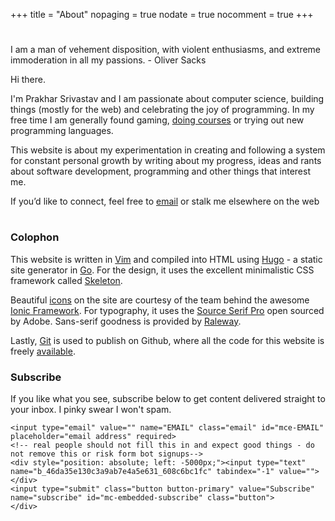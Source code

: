 +++
title = "About"
nopaging = true
nodate = true
nocomment = true
+++

<div class="custom-quote">
  <h1 class="icon-quote-left"></i></h1>
  <p>I am a man of vehement disposition, with violent enthusiasms, and extreme immoderation in all my passions. <span class="author"> - Oliver Sacks</span>
  </p> 
</div>

Hi there.

I'm Prakhar Srivastav and I am passionate about computer science, building things (mostly for the web) and celebrating the joy of programming. In my free time I am generally found gaming, [doing courses](https://www.class-central.com/@prakhar) or trying out new programming languages.

This website is about my experimentation in creating and following a system for constant personal growth by writing about my progress, ideas and rants about software development, programming and other things that interest me. 

<p>If you’d like to connect, feel free to <a href="mailto:prakhar1989@gmail.com">email</a> or stalk me elsewhere on the web
<h1 class="social-me">
  <a title="Github" href="http://github.com/prakhar1989"><i class="icon-github-circled"></i></a> 
  <a title="Hacker News" href="https://news.ycombinator.com/user?id=krat0sprakhar"><i class="icon-hacker-news"></i></a>
  <a title="Twitter" href="https://twitter.com/prakharsriv9"><i class="icon-twitter"></i></a> 
  <a title="LinkedIn" href="https://www.linkedin.com/in/prakharsrivastav"><i class="icon-linkedin"></i></a> 
</h1></p>

### Colophon

This website is written in [Vim](https://github.com/prakhar1989/dotfiles) and compiled into HTML using [Hugo](http://gohugo.io) - a static site generator in [Go](https://golang.org/). For the design, it uses the excellent minimalistic CSS framework called [Skeleton](http://getskeleton.com). 

Beautiful [icons](http://ionicons.com/) on the site are courtesy of the team behind the awesome [Ionic Framework](http://ionicframework.com/).  For typography, it uses the [Source Serif Pro](https://github.com/adobe-fonts/source-serif-pro) open sourced by Adobe. Sans-serif goodness is provided by [Raleway](https://github.com/theleagueof/raleway). 

Lastly, [Git](http://git-scm.com/) is used to publish on Github, where all the code for this website is freely [available](https://github.com/prakhar1989/hugo-blog).

### Subscribe

If you like what you see, subscribe below to get content delivered straight to your inbox. I pinky swear I won't spam.

<div id="mc_embed_signup">
<form action="//prakhar.us8.list-manage.com/subscribe/post?u=46da35e130c3a9ab7e4a5e631&amp;id=608c6bc1fc" method="post" id="mc-embedded-subscribe-form" name="mc-embedded-subscribe-form" class="validate" target="_blank" novalidate>
    <div id="mc_embed_signup_scroll">
	
	<input type="email" value="" name="EMAIL" class="email" id="mce-EMAIL" placeholder="email address" required>
    <!-- real people should not fill this in and expect good things - do not remove this or risk form bot signups-->
    <div style="position: absolute; left: -5000px;"><input type="text" name="b_46da35e130c3a9ab7e4a5e631_608c6bc1fc" tabindex="-1" value=""></div>
    <input type="submit" class="button button-primary" value="Subscribe" name="subscribe" id="mc-embedded-subscribe" class="button">
    </div>
</form>
</div>

<!--End mc_embed_signup-->
